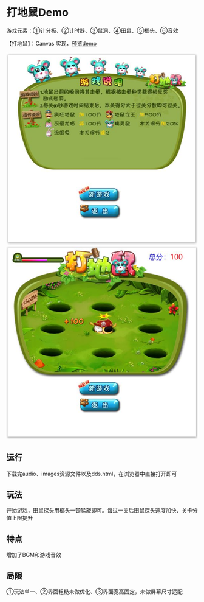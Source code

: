 # 打地鼠Demo
游戏元素：①计分板、②计时器、③鼠洞、④田鼠、⑤榔头、⑥音效

【打地鼠】：Canvas 实现，<a target="_blank" href="https://albertlebron.github.io/dadishu/dds.html">预览demo</a><br>

<img alt="游戏截图加载中..." src="images/%E6%B8%B8%E6%88%8F%E6%88%AA%E5%9B%BE1.JPG" />
<img alt="游戏截图加载中..." src="images/%E6%B8%B8%E6%88%8F%E6%88%AA%E5%9B%BE2.JPG" />

## 运行
下载完audio、images资源文件以及dds.html，在浏览器中直接打开即可

## 玩法
开始游戏，田鼠探头用榔头一顿猛敲即可。每过一关后田鼠探头速度加快、关卡分值上限提升

## 特点
增加了BGM和游戏音效

## 局限
①玩法单一、②界面粗糙未做优化、③界面宽高固定，未做屏幕尺寸适配
